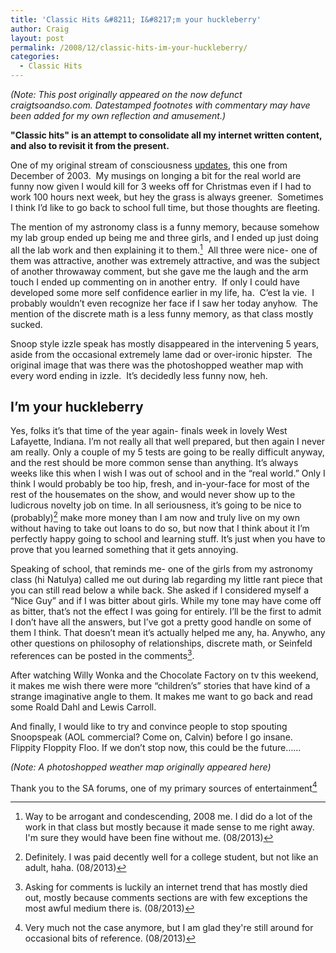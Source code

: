 ```yaml
---
title: 'Classic Hits &#8211; I&#8217;m your huckleberry'
author: Craig
layout: post
permalink: /2008/12/classic-hits-im-your-huckleberry/
categories:
  - Classic Hits
---
```

*(Note: This post originally appeared on the now defunct craigtsoandso.com. Datestamped footnotes with commentary may have been added for my own reflection and amusement.)*

**"Classic hits" is an attempt to consolidate all my internet written content, and also to revisit it from the present.**

One of my original stream of consciousness [updates][1], this one from December of 2003.  My musings on longing a bit for the real world are funny now given I would kill for 3 weeks off for Christmas even if I had to work 100 hours next week, but hey the grass is always greener.  Sometimes I think I’d like to go back to school full time, but those thoughts are fleeting.

 [1]: http://csturgis.livejournal.com/1957.html

The mention of my astronomy class is a funny memory, because somehow my lab group ended up being me and three girls, and I ended up just doing all the lab work and then explaining it to them.[^1]  All three were nice- one of them was attractive, another was extremely attractive, and was the subject of another throwaway comment, but she gave me the laugh and the arm touch I ended up commenting on in another entry.  If only I could have developed some more self confidence earlier in my life, ha.  C’est la vie.  I probably wouldn’t even recognize her face if I saw her today anyhow.  The mention of the discrete math is a less funny memory, as that class mostly sucked.

 [^1]: Way to be arrogant and condescending, 2008 me. I did do a lot of the work in that class but mostly because it made sense to me right away. I'm sure they would have been fine without me. (08/2013) 

Snoop style izzle speak has mostly disappeared in the intervening 5 years, aside from the occasional extremely lame dad or over-ironic hipster.  The original image that was there was the photoshopped weather map with every word ending in izzle.  It’s decidedly less funny now, heh.

## I’m your huckleberry

Yes, folks it’s that time of the year again- finals week in lovely West Lafayette, Indiana. I’m not really all that well prepared, but then again I never am really. Only a couple of my 5 tests are going to be really difficult anyway, and the rest should be more common sense than anything. 
It’s always weeks like this when I wish I was out of school and in the “real world.” Only I think I would probably be too hip, fresh, and in-your-face for most of the rest of the housemates on the show, and would never show up to the ludicrous novelty job on time. In all seriousness, it’s going to be nice to (probably)[^2] make more money than I am now and truly live on my own without having to take out loans to do so, but now that I think about it I’m perfectly happy going to school and learning stuff. It’s just when you have to prove that you learned something that it gets annoying.

 [^2]: Definitely. I was paid decently well for a college student, but not like an adult, haha. (08/2013) 

Speaking of school, that reminds me- one of the girls from my astronomy class (hi Natulya) called me out during lab regarding my little rant piece that you can still read below a while back. She asked if I considered myself a “Nice Guy” and if I was bitter about girls. While my tone may have come off as bitter, that’s not the effect I was going for entirely. I’ll be the first to admit I don’t have all the answers, but I’ve got a pretty good handle on some of them I think. That doesn’t mean it’s actually helped me any, ha. Anywho, any other questions on philosophy of relationships, discrete math, or Seinfeld references can be posted in the comments[^3].

 [^3]: Asking for comments is luckily an internet trend that has mostly died out, mostly because comments sections are with few exceptions the most awful medium there is. (08/2013) 

After watching Willy Wonka and the Chocolate Factory on tv this weekend, it makes me wish there were more “children’s” stories that have kind of a strange imaginative angle to them. It makes me want to go back and read some Roald Dahl and Lewis Carroll.

And finally, I would like to try and convince people to stop spouting Snoopspeak (AOL commercial? Come on, Calvin) before I go insane. Flippity Floppity Floo. If we don’t stop now, this could be the future……

*(Note: A photoshopped weather map originally appeared here)*

Thank you to the SA forums, one of my primary sources of entertainment[^4]

 [^4]: Very much not the case anymore, but I am glad they're still around for occasional bits of reference. (08/2013) 